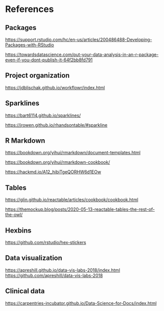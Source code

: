References
=======


## Packages 

https://support.rstudio.com/hc/en-us/articles/200486488-Developing-Packages-with-RStudio

https://towardsdatascience.com/put-your-data-analysis-in-an-r-package-even-if-you-dont-publish-it-64f2bb8fd791

## Project organization

https://jdblischak.github.io/workflowr/index.html

## Sparklines

https://bart6114.github.io/sparklines/  

https://jrowen.github.io/rhandsontable/#sparkline

## R Markdown

https://bookdown.org/yihui/rmarkdown/document-templates.html

https://bookdown.org/yihui/rmarkdown-cookbook/

https://hackmd.io/A12_hibiTgeQORHW6d1EOw

## Tables

https://glin.github.io/reactable/articles/cookbook/cookbook.html

https://themockup.blog/posts/2020-05-13-reactable-tables-the-rest-of-the-owl/

## Hexbins

https://github.com/rstudio/hex-stickers

## Data visualization

https://apreshill.github.io/data-vis-labs-2018/index.html
https://github.com/apreshill/data-vis-labs-2018



## Clinical data 

https://carpentries-incubator.github.io/Data-Science-for-Docs/index.html